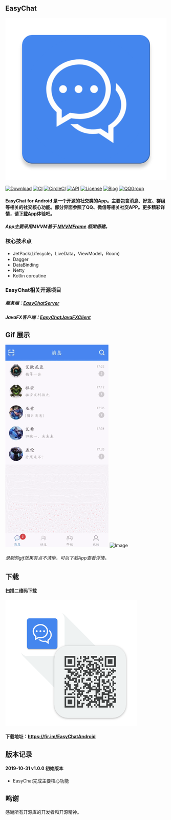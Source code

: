 ## EasyChat

![Image](app/src/main/ic_launcher-web.png)

[![Download](https://img.shields.io/badge/download-App-blue.svg)](https://raw.githubusercontent.com/yetel/EasyChatAndroidClient/master/app/release/app-release.apk)
[![CI](https://travis-ci.org/yetel/EasyChatAndroidClientAndroidClient.svg?branch=master)](https://travis-ci.org/yetel/EasyChatAndroidClient)
[![CircleCI](https://circleci.com/gh/yetel/EasyChatAndroidClient.svg?style=svg)](https://circleci.com/gh/yetel/EasyChatAndroidClient)
[![API](https://img.shields.io/badge/API-16%2B-blue.svg?style=flat)](https://android-arsenal.com/api?level=16)
[![License](https://img.shields.io/badge/license-Apche%202.0-blue.svg)](http://www.apache.org/licenses/LICENSE-2.0)
[![Blog](https://img.shields.io/badge/blog-Jenly-9933CC.svg)](https://jenly1314.github.io/)
[![QQGroup](https://img.shields.io/badge/QQGroup-20867961-blue.svg)](http://shang.qq.com/wpa/qunwpa?idkey=8fcc6a2f88552ea44b1411582c94fd124f7bb3ec227e2a400dbbfaad3dc2f5ad)


#### EasyChat for Android 是一个开源的社交类的App。主要包含消息、好友、群组等相关的社交核心功能。部分界面参照了QQ、微信等相关社交APP。更多精彩详情，请[下载App](https://raw.githubusercontent.com/yetel/EasyChatAndroidClient/master/app/release/app-release.apk)体验吧。

#####   App主要采用MVVM基于 [MVVMFrame](https://github.com/jenly1314/MVVMFrame) 框架搭建。

### 核心技术点

* JetPack(Lifecycle，LiveData，ViewModel，Room)
* Dagger
* DataBinding
* Netty
* Kotlin coroutine


### EasyChat相关开源项目

##### 服务端：[EasyChatServer](https://github.com/yetel/EasyChatServer)
##### JavaFX客户端：[EasyChatJavaFXClient](https://github.com/yetel/EasyChatJavaFXClient)

## Gif 展示
![Image](art/GIF.gif)
![Image](art/GIF2.gif)

###### 录制的gif效果有点不清晰，可以下载App查看详情。

## 下载

####    扫描二维码下载
![QR_CODE](art/QR_EasyChat.png)
####    下载地址：https://fir.im/EasyChatAndroid

## 版本记录

#### 2019-10-31    v1.0.0    初始版本
*  EasyChat完成主要核心功能

## 鸣谢

感谢所有开源库的开发者和开源精神。



